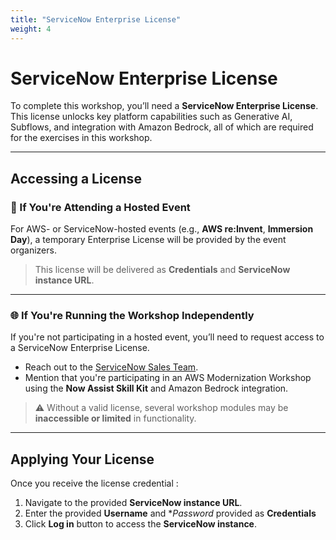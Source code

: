 ```yaml
---
title: "ServiceNow Enterprise License"
weight: 4
---
```


# ServiceNow Enterprise License

To complete this workshop, you’ll need a **ServiceNow Enterprise License**. This license unlocks key platform capabilities such as Generative AI, Subflows, and integration with Amazon Bedrock, all of which are required for the exercises in this workshop.

---

## Accessing a License

### 🏢 If You're Attending a Hosted Event

For AWS- or ServiceNow-hosted events (e.g., **AWS re:Invent**, **Immersion Day**), a temporary Enterprise License will be provided by the event organizers.

> This license will be delivered as **Credentials** and **ServiceNow instance URL**.

---

### 🌐 If You're Running the Workshop Independently

If you're not participating in a hosted event, you’ll need to request access to a ServiceNow Enterprise License.

- Reach out to the [ServiceNow Sales Team](https://www.servicenow.com/contact-sales.html).
- Mention that you're participating in an AWS Modernization Workshop using the **Now Assist Skill Kit** and Amazon Bedrock integration.

> ⚠️ Without a valid license, several workshop modules may be **inaccessible or limited** in functionality.

---

## Applying Your License

Once you receive the license credential :

1. Navigate to the provided **ServiceNow instance URL**.
2. Enter the provided **Username** and **Password* provided as **Credentials**  
3. Click **Log in** button to access the **ServiceNow instance**.